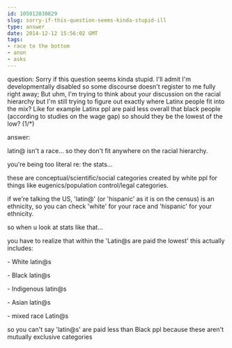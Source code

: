 ```yaml
---
id: 105012030829
slug: sorry-if-this-question-seems-kinda-stupid-ill
type: answer
date: 2014-12-12 15:56:02 GMT
tags:
- race to the bottom
- anon
- asks
---
```

question: Sorry if this question seems kinda stupid.  I'll admit I'm developmentally disabled so some discourse doesn't register to me fully right away;  But uhm, I'm trying to think about your discussion on the racial hierarchy but I'm still trying to figure out exactly where Latinx people fit into the mix?  Like for example Latinx ppl are paid less overall that black people (according to studies on the wage gap) so should they be the lowest of the low? (1/*)

answer: <p>latin@ isn't a race... so they don't fit anywhere on the racial hierarchy.&nbsp;</p>
<p>you're being too literal re: the stats...</p>
<p>these are conceptual/scientific/social categories created by white ppl for things like eugenics/population control/legal categories.&nbsp;</p>
<p>if we're talking the US, 'latin@' (or 'hispanic' as it is on the census) is an ethnicity, so you can check 'white' for your race and 'hispanic' for your ethnicity.&nbsp;</p>
<p>so when u look at stats like that...</p>
<p>you have to realize that within the 'Latin@s are paid the lowest' this actually includes:</p>
<p>- White latin@s</p>
<p>- Black latin@s</p>
<p>- Indigenous latin@s</p>
<p>- Asian latin@s</p>
<p>- mixed race Latin@s</p>
<p>so you can't say 'latin@s' are paid less than Black ppl because these aren't mutually exclusive categories</p>